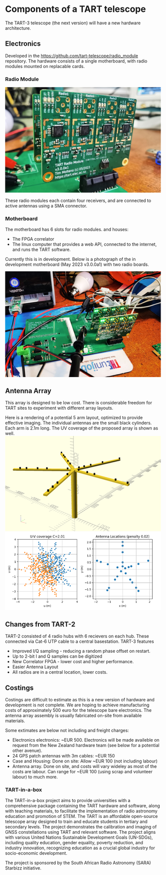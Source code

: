 # Components of a TART telescope

The TART-3 telescope (the next version) will have a new hardware architecture.

## Electronics

Developed in the https://github.com/tart-telescope/radio_module repository. The hardware consists of a single motherboard, with radio modules mounted on replacable cards.

### Radio Module

![TART-3 Radio Module](./tart3_radio_module.jpg)

These radio modules each contain four receivers, and are connected to active antennas using a SMA connector. 

### Motherboard

The motherboard has 6 slots for radio modules. and houses:
* The FPGA correlator
* The linux computer that provides a web API, connected to the internet, and runs the TART software.

Currently this is in development. Below is a photograph of the in development motherboard (May 2023 v3.0.0a1) with two radio boards. 

![TART-3 Motherboard](./motherboard3a1.jpg)

## Antenna Array

This array is designed to be low cost. There is considerable freedom for TART sites to experiment with different array layouts.

Here is a rendering of a potential 5 arm layout, optimized to provide effective imaging. The individual antennas are the small black cylinders. Each arm is 2.1m long. The UV coverage of the proposed array is shown as well. 
![TART-3 five arm rendering](./optimized_array.png)
![TART-3 five arm](./uv_coverage.png)

## Changes from TART-2

TART-2 consisted of 4 radio hubs with 6 recievers on each hub. These connected via Cat-6 UTP cable to a central basestation. TART-3 features

* Improved I/Q sampling - reducing a random phase offset on restart.
* Up to 2-bit I and Q samples can be digitized
* New Correlator FPGA - lower cost and higher performance.
* Easier Antenna Layout
* All radios are in a central location, lower costs.


## Costings

Costings are difficult to estimate as this is a new version of hardware and development is not complete. We are hoping to achieve manufacturing costs of approximately 500 euro for the telescope bare electronics. The antenna array assembly is usually fabricated on-site from available materials. 

Some extimates are below not including and freight charges:
* Electronics electronics: ~EUR 500. Electronics will be made availeble on request from the New Zealand hardware team (see below for a potential other avenue). 
* 24 GPS patch antennas with 3m cables: ~EUR 150
* Case and Housing: Done on site: Allow ~EUR 100 (not including labour)
* Antenna array. Done on site, and costs will vary wideley as most of the costs are labour.  Can range for ~EUR 100 (using scrap and volunteer labour) to much more.

### TART-in-a-box

The TART-in-a-box project aims to provide universities with a comprehensive package containing the TART hardware and software, along with teaching materials, to facilitate the implementation of radio astronomy education and promotion of STEM. The TART is an affordable open-source telescope array designed to train and educate students in tertiary and secondary levels. The project demonstrates the calibration and imaging of GNSS constellations using TART and relevant software. The project aligns with various United Nations Sustainable Development Goals (UN-SDGs), including quality education, gender equality, poverty reduction, and industry innovation, recognizing education as a crucial global industry for socio-economic development.

The project is sponsored by the South African Radio Astronomy (SARA) Starbizz initiative.
